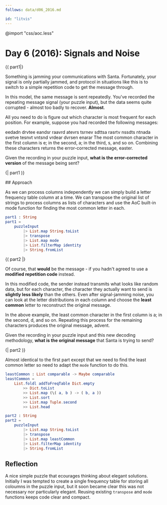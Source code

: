 ```yaml
---
follows: data/d06_2016.md

id: "litvis"
---
```


@import "css/aoc.less"

# Day 6 (2016): Signals and Noise

{( part1|}

Something is jamming your communications with Santa. Fortunately, your signal is only partially jammed, and protocol in situations like this is to switch to a simple repetition code to get the message through.

In this model, the same message is sent repeatedly. You've recorded the repeating message signal (your puzzle input), but the data seems quite corrupted - almost too badly to recover. **Almost**.

All you need to do is figure out which character is most frequent for each position. For example, suppose you had recorded the following messages:

eedadn
drvtee
eandsr
raavrd
atevrs
tsrnev
sdttsa
rasrtv
nssdts
ntnada
svetve
tesnvt
vntsnd
vrdear
dvrsen
enarar
The most common character in the first column is e; in the second, a; in the third, s, and so on. Combining these characters returns the error-corrected message, easter.

Given the recording in your puzzle input, **what is the error-corrected version** of the message being sent?

{| part1 )}

## Approach

As we can process columns independently we can simply build a letter frequency table column at a time. We can transpose the original list of strings to process columns as lists of characters and use the AoC built-in mode function for finding the most common letter in each.

```elm {l r}
part1 : String
part1 =
    puzzleInput
        |> List.map String.toList
        |> transpose
        |> List.map mode
        |> List.filterMap identity
        |> String.fromList
```

{( part2 |}

Of course, that **would** be the message - if you hadn't agreed to use a **modified repetition code** instead.

In this modified code, the sender instead transmits what looks like random data, but for each character, the character they actually want to send is **slightly less likely** than the others. Even after signal-jamming noise, you can look at the letter distributions in each column and choose the **least common** letter to reconstruct the original message.

In the above example, the least common character in the first column is a; in the second, d, and so on. Repeating this process for the remaining characters produces the original message, advent.

Given the recording in your puzzle input and this new decoding methodology, **what is the original message** that Santa is trying to send?

{| part2 )}

Almost identical to the first part except that we need to find the least common letter so need to adapt the `mode` function to do this.

```elm {l}
leastCommon : List comparable -> Maybe comparable
leastCommon =
    List.foldl addToFreqTable Dict.empty
        >> Dict.toList
        >> List.map (\( a, b ) -> ( b, a ))
        >> List.sort
        >> List.map Tuple.second
        >> List.head
```

```elm {l r}
part2 : String
part2 =
    puzzleInput
        |> List.map String.toList
        |> transpose
        |> List.map leastCommon
        |> List.filterMap identity
        |> String.fromList
```

## Reflection

A nice simple puzzle that ecourages thinking about elegant solutions. Initially I was tempted to create a single frequency table for storing all coloumns in the puzzle input, but it soon became clear this was not necessary nor particularly elegant. Reusing existing `transpose` and `mode` functions keeps code clear and compact.
